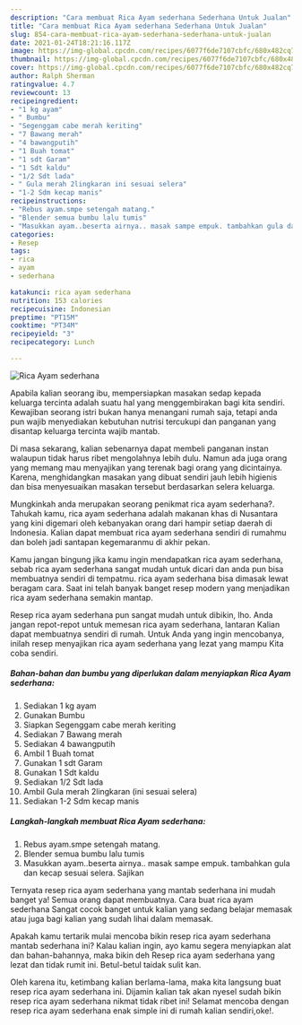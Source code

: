 ```yaml
---
description: "Cara membuat Rica Ayam sederhana Sederhana Untuk Jualan"
title: "Cara membuat Rica Ayam sederhana Sederhana Untuk Jualan"
slug: 854-cara-membuat-rica-ayam-sederhana-sederhana-untuk-jualan
date: 2021-01-24T18:21:16.117Z
image: https://img-global.cpcdn.com/recipes/6077f6de7107cbfc/680x482cq70/rica-ayam-sederhana-foto-resep-utama.jpg
thumbnail: https://img-global.cpcdn.com/recipes/6077f6de7107cbfc/680x482cq70/rica-ayam-sederhana-foto-resep-utama.jpg
cover: https://img-global.cpcdn.com/recipes/6077f6de7107cbfc/680x482cq70/rica-ayam-sederhana-foto-resep-utama.jpg
author: Ralph Sherman
ratingvalue: 4.7
reviewcount: 13
recipeingredient:
- "1 kg ayam"
- " Bumbu"
- "Segenggam cabe merah keriting"
- "7 Bawang merah"
- "4 bawangputih"
- "1 Buah tomat"
- "1 sdt Garam"
- "1 Sdt kaldu"
- "1/2 Sdt lada"
- " Gula merah 2lingkaran ini sesuai selera"
- "1-2 Sdm kecap manis"
recipeinstructions:
- "Rebus ayam.smpe setengah matang."
- "Blender semua bumbu lalu tumis"
- "Masukkan ayam..beserta airnya.. masak sampe empuk. tambahkan gula dan kecap sesuai selera. Sajikan"
categories:
- Resep
tags:
- rica
- ayam
- sederhana

katakunci: rica ayam sederhana 
nutrition: 153 calories
recipecuisine: Indonesian
preptime: "PT15M"
cooktime: "PT34M"
recipeyield: "3"
recipecategory: Lunch

---
```



![Rica Ayam sederhana](https://img-global.cpcdn.com/recipes/6077f6de7107cbfc/680x482cq70/rica-ayam-sederhana-foto-resep-utama.jpg)

Apabila kalian seorang ibu, mempersiapkan masakan sedap kepada keluarga tercinta adalah suatu hal yang menggembirakan bagi kita sendiri. Kewajiban seorang istri bukan hanya menangani rumah saja, tetapi anda pun wajib menyediakan kebutuhan nutrisi tercukupi dan panganan yang disantap keluarga tercinta wajib mantab.

Di masa  sekarang, kalian sebenarnya dapat membeli panganan instan walaupun tidak harus ribet mengolahnya lebih dulu. Namun ada juga orang yang memang mau menyajikan yang terenak bagi orang yang dicintainya. Karena, menghidangkan masakan yang dibuat sendiri jauh lebih higienis dan bisa menyesuaikan masakan tersebut berdasarkan selera keluarga. 



Mungkinkah anda merupakan seorang penikmat rica ayam sederhana?. Tahukah kamu, rica ayam sederhana adalah makanan khas di Nusantara yang kini digemari oleh kebanyakan orang dari hampir setiap daerah di Indonesia. Kalian dapat membuat rica ayam sederhana sendiri di rumahmu dan boleh jadi santapan kegemaranmu di akhir pekan.

Kamu jangan bingung jika kamu ingin mendapatkan rica ayam sederhana, sebab rica ayam sederhana sangat mudah untuk dicari dan anda pun bisa membuatnya sendiri di tempatmu. rica ayam sederhana bisa dimasak lewat beragam cara. Saat ini telah banyak banget resep modern yang menjadikan rica ayam sederhana semakin mantap.

Resep rica ayam sederhana pun sangat mudah untuk dibikin, lho. Anda jangan repot-repot untuk memesan rica ayam sederhana, lantaran Kalian dapat membuatnya sendiri di rumah. Untuk Anda yang ingin mencobanya, inilah resep menyajikan rica ayam sederhana yang lezat yang mampu Kita coba sendiri.

<!--inarticleads1-->

##### Bahan-bahan dan bumbu yang diperlukan dalam menyiapkan Rica Ayam sederhana:

1. Sediakan 1 kg ayam
1. Gunakan  Bumbu
1. Siapkan Segenggam cabe merah keriting
1. Sediakan 7 Bawang merah
1. Sediakan 4 bawangputih
1. Ambil 1 Buah tomat
1. Gunakan 1 sdt Garam
1. Gunakan 1 Sdt kaldu
1. Sediakan 1/2 Sdt lada
1. Ambil  Gula merah 2lingkaran (ini sesuai selera)
1. Sediakan 1-2 Sdm kecap manis




<!--inarticleads2-->

##### Langkah-langkah membuat Rica Ayam sederhana:

1. Rebus ayam.smpe setengah matang.
1. Blender semua bumbu lalu tumis
1. Masukkan ayam..beserta airnya.. masak sampe empuk. tambahkan gula dan kecap sesuai selera. Sajikan




Ternyata resep rica ayam sederhana yang mantab sederhana ini mudah banget ya! Semua orang dapat membuatnya. Cara buat rica ayam sederhana Sangat cocok banget untuk kalian yang sedang belajar memasak atau juga bagi kalian yang sudah lihai dalam memasak.

Apakah kamu tertarik mulai mencoba bikin resep rica ayam sederhana mantab sederhana ini? Kalau kalian ingin, ayo kamu segera menyiapkan alat dan bahan-bahannya, maka bikin deh Resep rica ayam sederhana yang lezat dan tidak rumit ini. Betul-betul taidak sulit kan. 

Oleh karena itu, ketimbang kalian berlama-lama, maka kita langsung buat resep rica ayam sederhana ini. Dijamin kalian tak akan nyesel sudah bikin resep rica ayam sederhana nikmat tidak ribet ini! Selamat mencoba dengan resep rica ayam sederhana enak simple ini di rumah kalian sendiri,oke!.

